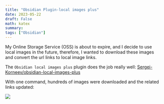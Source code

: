 ```yaml
---
title: "Obsidian Plugin-local images plus"
date: 2023-05-22
draft: False
math: katex
summary: 
tags: ["Obsidian"]
---
```




My Online Storage Service (OSS) is about to expire, and I decide to use local images in the future, therefore, I wanted to download these images and convert the url links to local image links.

The `Obsidian local images plus` plugin does the job really well: [Sergei-Korneev/obsidian-local-images-plus](https://github.com/Sergei-Korneev/obsidian-local-images-plus)

With one command, hundreds of images were downloaded and the related links updated: 

![](/images/img_2023-05-22.png)

